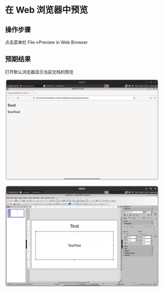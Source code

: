 # 在 Web 浏览器中预览

## 操作步骤

点击菜单栏 File->Preview in Web Browser

## 预期结果

打开默认浏览器显示当前文档的预览

![在浏览器显示当前文档预览](./img/preview-browser.png)

![在编辑界面显示当前文档预览](./img/preview-edit.png)

